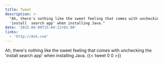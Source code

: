 ```yaml
---
title: Tweet
description: >-
  "Ah, there's nothing like the sweet feeling that comes with unchecking the
  'install  search app' when installing Java."
date: '2015-04-09T15:04:12+01:00'
links:
  - 'http://Ask.com'
---
```

Ah, there's nothing like the sweet feeling that comes with unchecking the 'install  search app' when installing Java.
      {{< tweet 0 0 >}}
    
